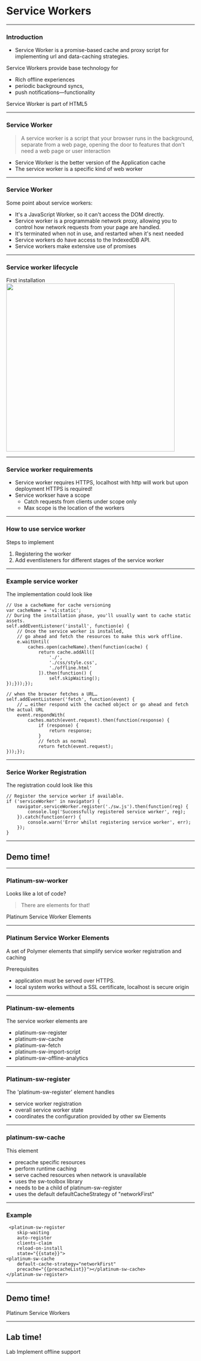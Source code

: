 # Service Workers

---
### Introduction

* Service Worker is a promise-based cache and proxy script for implementing
url and data-caching strategies. 

Service Workers provide base technology for
* Rich offline experiences
* periodic background syncs, 
* push notifications—functionality

Service Worker is part of HTML5

---
### Service Worker

> A service worker is a script that your browser runs in the background, 
> separate from a web page, opening the door to features that don't need a 
> web page or user interaction

* Service Worker is the better version of the Application cache
* The service worker is a specific kind of web worker

---
### Service Worker

Some point about service workers:
* It's a JavaScript Worker, so it can't access the DOM directly.
* Service worker is a programmable network proxy, allowing you to control how network requests from your page are handled.
* It's terminated when not in use, and restarted when it's next needed
* Service workers do have access to the IndexedDB API.
* Service workers make extensive use of promises

---
### Service worker lifecycle

First installation<br/>
<img height="450" src="/images/sw-lifecycle.png"/>

---
### Service worker requirements

* Service worker requires HTTPS, localhost with http will work but 
upon deployment HTTPS is required!
* Service workser have a scope
    * Catch requests from clients under scope only
    * Max scope is the location of the workers

---
### How to use service worker
 Steps to implement 
1. Registering the worker
2. Add eventlisteners for different stages of the service worker

---
### Example service worker
The implementation could look like
```
// Use a cacheName for cache versioning
var cacheName = 'v1:static';
// During the installation phase, you'll usually want to cache static assets.
self.addEventListener('install', function(e) {
    // Once the service worker is installed, 
    // go ahead and fetch the resources to make this work offline.
    e.waitUntil(
        caches.open(cacheName).then(function(cache) {
            return cache.addAll([
                './',
                './css/style.css',
                './offline.html'
            ]).then(function() {
                self.skipWaiting();
});}));});

// when the browser fetches a URL…
self.addEventListener('fetch', function(event) {
    // … either respond with the cached object or go ahead and fetch the actual URL
    event.respondWith(
        caches.match(event.request).then(function(response) {
            if (response) {
                return response;
            }
            // fetch as normal
            return fetch(event.request);
}));});
```

---
### Serice Worker Registration
The registration could look like this
```
// Register the service worker if available.
if ('serviceWorker' in navigator) {
    navigator.serviceWorker.register('./sw.js').then(function(reg) {
        console.log('Successfully registered service worker', reg);
    }).catch(function(err) {
        console.warn('Error whilst registering service worker', err);
    });
}
```

---
<!-- .slide: data-background="url('images/demo.jpg')" --> 
<!-- .slide: class="lab" -->
## Demo time!

---
### Platinum-sw-worker
Looks like a lot of code?
> There are elements for that!

Platinum Service Worker Elements

---
### Platinum Service Worker Elements
A set of Polymer elements that simplify service worker registration and caching

Prerequisites
* application must be served over HTTPS. 
* local system works without a SSL certificate, localhost is secure origin

---
### Platinum-sw-elements
The service worker elements are
* platinum-sw-register
* platinum-sw-cache
* platinum-sw-fetch
* platinum-sw-import-script
* platinum-sw-offline-analytics

---
### Platinum-sw-register
The 'platinum-sw-register' element handles 
* service worker registration
* overall service worker state
* coordinates the configuration provided by other sw Elements

---
### platinum-sw-cache 
This element
* precache specific resources
* perform runtime caching 
* serve cached resources when network is unavailable
* uses the sw-toolbox library
* needs to be a child of platinum-sw-register
* uses the default defaultCacheStrategy of "networkFirst"

---
### Example 
```
 <platinum-sw-register 
    skip-waiting
    auto-register
    clients-claim
    reload-on-install
    state="{{state}}">
<platinum-sw-cache 
    default-cache-strategy="networkFirst"
    precache="{{precacheList}}"></platinum-sw-cache>
</platinum-sw-register>
```

---
<!-- .slide: data-background="url('images/demo.jpg')" --> 
<!-- .slide: class="lab" -->
## Demo time!
Platinum Service Workers

---
<!-- .slide: data-background="url('images/lab2.jpg')" --> 
<!-- .slide: class="lab" -->
## Lab time!
Lab Implement offline support
